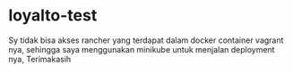 # loyalto-test
Sy tidak bisa akses rancher  yang terdapat dalam docker container vagrant nya, sehingga saya menggunakan minikube untuk menjalan deployment nya, Terimakasih
